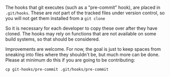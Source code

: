 The hooks that git executes (such as a "pre-commit" hook), are placed
in `.git/hooks`.  These are *not* part of the tracked files under
version control, so you will not get them installed from a `git clone`

So it is necessary for each developer to copy these over after they
have cloned.  The hooks may rely on functions that are not available
on some build systems, so that should be considered.

Improvements are welcome.  For now, the goal is just to keep spaces from
sneaking into files where they shouldn't be, but much more can be
done.  Please at minimum do this if you are going to be contributing:

    cp git-hooks/pre-commit .git/hooks/pre-commit
